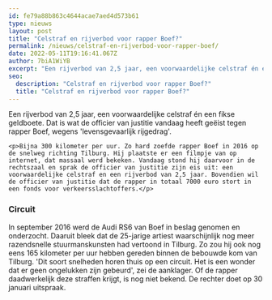 ```yaml
---
id: fe79a88b863c4644acae7aed4d573b61
type: nieuws
layout: post
title: "Celstraf en rijverbod voor rapper Boef?"
permalink: /nieuws/celstraf-en-rijverbod-voor-rapper-boef/
date: 2022-05-11T19:16:41.067Z
author: 7biA1WiYB
excerpt: "Een rijverbod van 2,5 jaar, een voorwaardelijke celstraf én een fikse geldboete. Dat is wat de officier van justitie vandaag heeft geëist tegen rapper Boef, wegens 'levensgevaarlijk rijgedrag'.   "
seo:
  description: "Celstraf en rijverbod voor rapper Boef?"
  title: "Celstraf en rijverbod voor rapper Boef?"
---
```

Een rijverbod van 2,5 jaar, een voorwaardelijke celstraf én een fikse geldboete. Dat is wat de officier van justitie vandaag heeft geëist tegen rapper Boef, wegens 'levensgevaarlijk rijgedrag'.   

    <p>Bijna 300 kilometer per uur. Zo hard zoefde rapper Boef in 2016 op de snelweg richting Tilburg. Hij plaatste er een filmpje van op internet, dat massaal werd bekeken. Vandaag stond hij daarvoor in de rechtszaal en sprak de officier van justitie zijn eis uit: een voorwaardelijke celstraf en een rijverbod van 2,5 jaar. Bovendien wil de officier van justitie dat de rapper in totaal 7000 euro stort in een fonds voor verkeersslachtoffers.</p>
<h3>Circuit</h3>
<p>In september 2016 werd de Audi RS6 van Boef in beslag genomen en onderzocht. Daaruit bleek dat de 25-jarige artiest waarschijnlijk nog meer razendsnelle stuurmanskunsten had vertoond in Tilburg. Zo zou hij ook nog eens 165 kilometer per uur hebben gereden binnen de bebouwde kom van Tilburg. 'Dit soort snelheden horen thuis op een circuit. Het is een wonder dat er geen ongelukken zijn gebeurd', zei de aanklager. Of de rapper daadwerkelijk deze straffen krijgt, is nog niet bekend. De rechter doet op 30 januari uitspraak.</p>  
